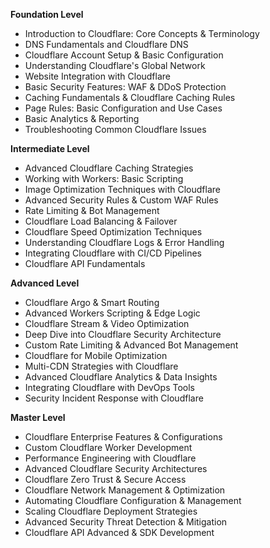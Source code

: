 **Foundation Level**

*   Introduction to Cloudflare: Core Concepts & Terminology
*   DNS Fundamentals and Cloudflare DNS
*   Cloudflare Account Setup & Basic Configuration
*   Understanding Cloudflare's Global Network
*   Website Integration with Cloudflare
*   Basic Security Features: WAF & DDoS Protection
*   Caching Fundamentals & Cloudflare Caching Rules
*   Page Rules: Basic Configuration and Use Cases
*   Basic Analytics & Reporting
*   Troubleshooting Common Cloudflare Issues

**Intermediate Level**

*   Advanced Cloudflare Caching Strategies
*   Working with Workers: Basic Scripting
*   Image Optimization Techniques with Cloudflare
*   Advanced Security Rules & Custom WAF Rules
*   Rate Limiting & Bot Management
*   Cloudflare Load Balancing & Failover
*   Cloudflare Speed Optimization Techniques
*   Understanding Cloudflare Logs & Error Handling
*   Integrating Cloudflare with CI/CD Pipelines
*   Cloudflare API Fundamentals

**Advanced Level**

*   Cloudflare Argo & Smart Routing
*   Advanced Workers Scripting & Edge Logic
*   Cloudflare Stream & Video Optimization
*   Deep Dive into Cloudflare Security Architecture
*   Custom Rate Limiting & Advanced Bot Management
*   Cloudflare for Mobile Optimization
*   Multi-CDN Strategies with Cloudflare
*   Advanced Cloudflare Analytics & Data Insights
*   Integrating Cloudflare with DevOps Tools
*   Security Incident Response with Cloudflare

**Master Level**

*   Cloudflare Enterprise Features & Configurations
*   Custom Cloudflare Worker Development
*   Performance Engineering with Cloudflare
*   Advanced Cloudflare Security Architectures
*   Cloudflare Zero Trust & Secure Access
*   Cloudflare Network Management & Optimization
*   Automating Cloudflare Configuration & Management
*   Scaling Cloudflare Deployment Strategies
*   Advanced Security Threat Detection & Mitigation
*   Cloudflare API Advanced & SDK Development

